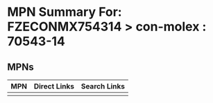 



# MPN Summary For: FZECONMX754314 > con-molex : 70543-14

## MPNs
  

|MPN|Direct Links|Search Links|
| :--- | :--- | :--- |
||||
